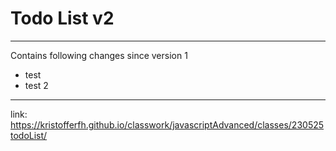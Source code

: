 # Todo List v2
---
Contains following changes since version 1
* test
* test 2
---
link: https://kristofferfh.github.io/classwork/javascriptAdvanced/classes/230525todoList/